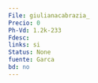 ```yaml
---
File: giulianacabrazia_
Precio: 0
Ph-Vd: 1.2k-233
Fdesc: 
links: si
Status: None
fuente: Garca
bd: no
---
```

